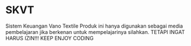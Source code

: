 # SKVT
Sistem Keuangan Vano Textile
Produk ini hanya digunakan sebagai media pembelajaran jika berkenan untuk mempelajarinya silahkan.
TETAPI INGAT HARUS IZIN!!!
KEEP ENJOY CODING
